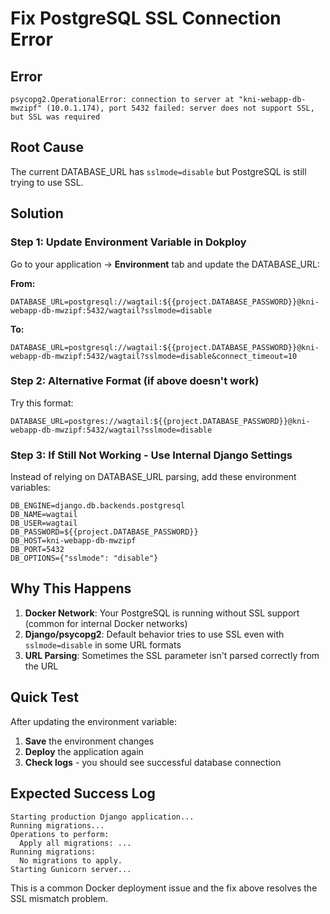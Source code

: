 # Fix PostgreSQL SSL Connection Error

## Error
```
psycopg2.OperationalError: connection to server at "kni-webapp-db-mwzipf" (10.0.1.174), port 5432 failed: server does not support SSL, but SSL was required
```

## Root Cause
The current DATABASE_URL has `sslmode=disable` but PostgreSQL is still trying to use SSL.

## Solution

### Step 1: Update Environment Variable in Dokploy

Go to your application → **Environment** tab and update the DATABASE_URL:

**From:**
```
DATABASE_URL=postgresql://wagtail:${{project.DATABASE_PASSWORD}}@kni-webapp-db-mwzipf:5432/wagtail?sslmode=disable
```

**To:**
```
DATABASE_URL=postgresql://wagtail:${{project.DATABASE_PASSWORD}}@kni-webapp-db-mwzipf:5432/wagtail?sslmode=disable&connect_timeout=10
```

### Step 2: Alternative Format (if above doesn't work)

Try this format:
```
DATABASE_URL=postgres://wagtail:${{project.DATABASE_PASSWORD}}@kni-webapp-db-mwzipf:5432/wagtail?sslmode=disable
```

### Step 3: If Still Not Working - Use Internal Django Settings

Instead of relying on DATABASE_URL parsing, add these environment variables:

```
DB_ENGINE=django.db.backends.postgresql
DB_NAME=wagtail
DB_USER=wagtail
DB_PASSWORD=${{project.DATABASE_PASSWORD}}
DB_HOST=kni-webapp-db-mwzipf
DB_PORT=5432
DB_OPTIONS={"sslmode": "disable"}
```

## Why This Happens

1. **Docker Network**: Your PostgreSQL is running without SSL support (common for internal Docker networks)
2. **Django/psycopg2**: Default behavior tries to use SSL even with `sslmode=disable` in some URL formats
3. **URL Parsing**: Sometimes the SSL parameter isn't parsed correctly from the URL

## Quick Test

After updating the environment variable:
1. **Save** the environment changes
2. **Deploy** the application again
3. **Check logs** - you should see successful database connection

## Expected Success Log
```
Starting production Django application...
Running migrations...
Operations to perform:
  Apply all migrations: ...
Running migrations:
  No migrations to apply.
Starting Gunicorn server...
```

This is a common Docker deployment issue and the fix above resolves the SSL mismatch problem.